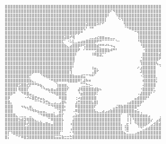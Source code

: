     ⣿⣿⣿⣿⣿⣿⣿⣿⣿⣿⣿⣿⣿⣿⣿⣿⣿⣿⣿⣿⣿⣿⣿⣿⣿⣿⣿⣿⣿⣿⣿⣿⣿⣿⣿⣿⣿⣿⣿⣿⣿⣿⣿⣿⣿⣿⣿⣿⣿⣿⣿⣿⣿⣿⣿⣿⣿⣿⣿⣿⣿⣿⣿⣿⣿⣿⣿⣿
    ⣿⣿⣿⣿⣿⣿⣿⣿⣿⣿⣿⣿⣿⣿⣿⣿⣿⣿⣿⣿⣿⣿⣿⣿⣿⣿⣿⣿⣿⣿⣿⣿⣿⣿⣿⣿⣿⣿⣿⠏⠻⣿⣿⣿⣿⣿⣿⣿⣿⣿⣿⣿⣿⣿⣿⣿⣿⣿⣿⣿⣿⣿⣿⣿⣿⣿⣿⣿
    ⣿⣿⣿⣿⣿⣿⣿⣿⣿⣿⣿⣿⣿⣿⣿⣿⣿⣿⣿⣿⣿⣿⣿⣿⣿⣿⣿⣿⣿⣿⣿⣿⣿⣿⣿⣿⣿⣿⠇⠀⠀⠹⣿⣿⣿⣿⣿⣿⣿⣿⣿⣿⣿⣿⣿⣿⣿⣿⣿⣿⣿⣿⣿⣿⣿⣿⣿⣿
    ⣿⣿⣿⣿⣿⣿⣿⣿⣿⣿⣿⣿⣿⣿⣿⣿⣿⣿⣿⣿⣿⣿⣿⣿⣿⣿⣿⣿⣿⣿⣿⣿⣿⣿⣿⣿⣿⡇⠀⠀⠀⠀⠑⠹⣿⣿⣿⣿⣿⣿⣿⣿⣿⣿⣿⣿⣿⣿⣿⣿⣿⣿⣿⣿⣿⣿⣿⣿
    ⣿⣿⣿⣿⣿⣿⣿⣿⣿⣿⣿⣿⣿⣿⣿⣿⣿⣿⣿⣿⣿⣿⣿⣿⣿⣿⣿⣿⣿⣿⣽⣿⣿⣿⠽⠏⠋⠀⠀⠀⠀⠀⠀⠀⢻⣿⣿⣿⣿⣿⣿⣿⣿⣿⣿⣿⣿⣿⣿⣿⣿⣿⣿⣿⣿⣿⣿⣿
    ⣿⣿⣿⣿⣿⣿⣿⣿⣿⣿⣿⣿⣿⣿⣿⣿⣿⣿⣿⣿⣿⣿⣿⣿⣿⣿⣿⣿⣿⢯⠃⠘⠛⠀⠀⠀⠀⠀⠀⠀⠀⠀⠀⠀⠈⠙⠿⣿⣿⣿⣿⣿⣿⣿⣿⣿⣿⣿⣿⣿⣿⣿⣿⣿⣿⣿⣿⣿⣿
    ⣿⣿⣿⣿⣿⣿⣿⣿⣿⣿⣿⣿⣿⣿⣿⣿⣿⣿⣿⣿⣿⣿⣿⣿⣿⣿⡿⡿⠛⠀⠀⠀⠀⠀⠀⠀⠀⠀⠀⠀⠀⠀⠀⠀⠀⠀⠀⠀⠉⢻⣿⣿⣿⣿⣿⣿⣿⣿⣿⣿⣿⣿⣿⣿⣿⣿⣿⣿⣿⣿
    ⣿⣿⣿⣿⣿⣿⣿⣿⣿⣿⣿⣿⣿⣿⣿⣿⣿⣿⣿⣿⣿⣿⣽⣿⠞⢿⠀⠀⠀⠀⠀⢀⣀⣠⣔⣶⣶⣤⣤⣀⣀⠀⠀⠀⠀⠀⠀⠀⠀⢸⣿⣿⣿⣿⣿⣿⣿⣿⣿⣿⣿⣿⣿⣿⣿⣿⣿⣿⣿
    ⣿⣿⣿⣿⣿⣿⣿⣿⣿⣿⣿⣿⣿⣿⣿⣿⣿⣿⣿⣿⣿⣏⠁⠐⠥⣇⣀⣤⣴⣶⣿⣿⣿⡿⠟⠛⠉⠉⠉⠉⠁⠑⠂⠀⠀⠀⠀⠀⠀⠘⢿⣿⣿⣿⣿⣿⣿⣿⣿⣿⣿⣿⣿⣿⣿⣿⣿⣿
    ⣿⣿⣿⣿⣿⣿⣿⣿⣿⣿⣿⣿⣿⣿⣿⣿⣿⣿⣿⣿⣿⣿⣷⣄⣴⣿⣿⡿⠟⢫⣿⣿⣿⣿⣾⡛⠛⠚⠓⠲⢤⠀⠀⠀⠀⠀⠀⠀⠀⠀⠘⣿⣿⣿⣿⣿⣿⣿⣿⣿⣿⣿⣿⣿⢿⣿⣿⣿
    ⣿⣿⣿⣿⣿⣿⣿⣿⣿⣿⣿⣿⣿⣿⣿⣿⣿⣿⣿⣿⣿⣿⣿⣿⣿⣿⣿⠟⠀⠊⠛⠛⠛⢛⣿⣿⣿⣿⣷⠾⠛⠃⠀⠀⠀⠀⠀⠀⠀⠀⠀⠐⣿⣿⣿⣿⣿⣿⣿⣿⣿⣿⡿⢏⢇⣾⣿⣿⣿
    ⣿⣿⣿⣿⣿⣿⣿⣿⣿⣿⣿⣿⣿⣿⣿⣿⣿⣿⣿⣿⣿⣿⣿⣿⣿⣿⠇⠀⠀⠀⠀⠀⠸⠿⣿⣽⡉⠁⠀⠀⠀⠀⠀⠀⠀⠀⠀⠀⠀⠀⠀⣿⣿⣿⣿⣿⣿⣾⣿⠟⠹⠐⢋⣾⣿⣿⣿⣿⣿⣿
    ⣿⣿⣿⣿⣿⣿⣿⣿⣿⣿⣿⣿⣿⣿⣿⣿⣿⣿⣿⣿⣿⣿⣿⣿⣿⣿⠀⠀⠀⠀⠀⠀⠀⠀⠀⠀⠀⠀⠀⠀⠀⠀⠀⠀⠀⠀⠀⠀⠀⠀⣈⣿⣿⣿⣿⣿⣿⠟⠁⠀⢀⣴⣿⣿⣿⣿⣿⣿⣿⣿⣿
    ⣿⣿⣿⣿⣿⣿⣿⣿⣿⣿⣿⣿⣿⣿⣿⣿⣿⣿⣿⣿⣿⣿⣿⣿⣿⡏⠀⠀⠀⠀⠀⠀⠀⠀⠀⠀⠀⠀⠀⠀⠀⠀⠀⠀⠀⠀⠀⠀⠀⠀⢹⣿⣿⣿⣿⣿⢧⣀⣴⣾⣿⣿⣿⣿⣿⣿⡟⠀⢸⣿⣿
    ⣿⣿⣿⣿⣿⣿⣿⣿⣿⣿⣿⣿⣿⣿⣿⣿⣿⣿⣿⣿⣿⣿⣿⣿⣿⠃⠀⠀⠀⠀⠀⠀⢰⣤⡀⠀⠀⠀⠀⠀⠀⠀⠀⠀⠀⠀⠀⠀⠀⠔⣰⣿⣿⣿⣿⣿⠀⠈⠉⠀⢻⣿⣿⣿⣿⣿⠇⢀⣾⣿⣿
    ⣿⣿⣿⣿⣿⣿⣿⣿⣿⣿⡿⠿⠿⣿⣿⣿⣿⣿⣿⣿⣿⣿⣿⣿⢹⠀⠀⠀⠀⠀⠀⠀⢠⣿⠋⠀⠀⠀⠀⠀⠀⠀⠀⠀⠀⠀⠀⠀⠀⠀⠼⣿⣿⣿⣿⣿⠀⠀⠀⠀⠑⣿⣿⠿⠻⡟⢀⣼⣿⣿⣿
    ⣿⣿⣿⣿⣿⣿⣿⣿⣿⡋⠀⠀⠀⠈⠻⢿⣿⣿⣿⣿⣿⣿⣿⣿⣿⣷⣶⣶⣾⣭⠉⠙⠛⠁⠀⠀⠀⠀⠀⠀⠀⠀⠀⠀⠀⠀⠀⠀⠀⠀⠐⢽⣿⣿⣿⣿⡀⠀⠀⠀⠀⠉⠃⠀⠠⠁⣘⣶⣿⣿
    ⣿⣿⣿⣿⣿⣿⣿⣿⣿⣷⣄⡀⠀⠀⠀⠀⠈⠛⢿⡿⠿⠿⠿⢿⣿⣿⣿⠿⣃⣼⠷⠶⠀⠀⠀⠀⠀⠀⠀⠀⠀⠀⠀⠀⠀⠀⠀⠀⠀⠀⠀⢾⣿⣿⣿⣿⡅⠀⠀⠀⠀⠀⠀⢠⠂⢀⢭⣽⣿⣿⣿
    ⣿⣿⣿⣿⣿⣫⣿⣿⣞⡟⠛⠛⠷⣦⡀⠀⠀⠀⠀⢱⣶⣶⣶⡀⠀⠀⠀⠀⢉⣉⣓⡢⠄⠀⠀⠀⠀⠀⠀⠀⠀⠀⠀⠀⠀⠀⠀⠀⠀⠀⠀⢼⣿⣿⣿⣿⠀⠀⠀⠀⠀⠀⢠⠃⠠⢬⣽⣿⣿⣿⣿
    ⣿⣿⣿⣿⡇⢿⣿⣿⡏⠀⠀⠀⠀⠈⠙⠶⣦⣶⣤⣾⣿⣿⣿⠏⠀⠀⠀⣼⢿⣿⣿⣿⣿⣾⣷⠦⠀⠀⠀⠀⠀⠀⠀⠀⠀⠀⠀⠀⠀⠀⠐⣿⣿⣿⣿⣃⠀⠀⠀⠀⠀⠀⠈⠀⠈⢻⣿⣿⣿⣿⣿
    ⣿⣿⡿⠛⠀⠀⠙⠿⣿⣤⣀⠀⠀⠀⠀⠀⠈⠙⠻⣿⣿⣿⣯⠀⠀⠀⠀⠘⣶⣿⣿⣿⣿⡿⠅⠀⠀⠀⠀⠀⠀⠀⠀⠀⠀⠀⠀⠀⠀⠠⣼⣿⣿⣿⠃⠁⠀⠀⠀⠀⠀⠀⢀⢬⣝⣾⣿⣿⣿⣿⣿
    ⣿⡿⠀⠀⠀⠀⠀⠐⠚⠮⣿⣟⡶⣤⣄⠀⠀⠀⠀⠀⠿⣿⣿⠀⠀⠀⢐⠴⣾⣿⣿⣿⣿⣿⠀⠀⠀⠀⠀⠀⠀⠀⠀⠀⠀⠀⠀⠀⣤⣾⣿⣿⡟⠃⠀⠀⠀⠀⠀⠀⠀⢀⠀⠙⣾⣿⣿⣿⣿⣿⣿⣿
    ⣿⣿⡄⠀⠀⠀⠀⠀⠀⠀⠀⠉⠉⠓⠽⣛⣦⣀⣠⣀⣠⣿⠧⠀⠀⠀⣰⣛⣿⣿⣿⣿⣧⣿⡇⠀⠀⠀⠀⠀⠀⠀⠀⠀⠀⢠⣴⣿⣿⣿⡿⠃⠀⠀⠀⠀⠀⠀⠀⠀⠀⠂⢭⣷⣿⡿⣿⣿⣿⣿⣿
    ⣿⣿⣿⠀⠀⠀⠲⢦⣄⣶⡀⠀⠀⠀⠀⠀⠉⠙⢻⣿⣿⣿⠆⠀⠀⠀⠿⣿⣿⣿⣿⣿⣿⠏⠀⠀⠀⠀⠀⠀⣀⣬⣿⣷⣿⣿⣿⣿⣿⠛⠁⠀⠀⠀⠀⠀⠀⠀⠀⢀⣀⡍⣦⣿⠟⣹⣿⠿⠟⠉
    ⣿⣿⣿⠀⠀⠀⠀⠀⠈⠙⠻⠷⣦⣤⣤⡀⠀⠀⡀⠈⣽⡟⠃⠀⠀⠠⠿⣿⣿⣿⣿⣿⣿⣧⣄⣀⣴⣠⣴⣷⣿⣿⣿⣿⣿⣿⣿⣿⣶⣥⢀⠀⠀⠀⠀⠀⠀⠀⠀⢖⣮⠿⡾⢰⡤⠉⢹⠁
    ⣿⣿⣿⣿⣄⢀⣀⣀⠀⣀⠀⠀⠈⠙⠿⢿⣿⣿⣧⣴⣿⡏⠀⠀⠀⣠⣵⣾⣿⣿⣿⣿⣿⣿⣿⣿⣿⣿⣿⣿⣿⣿⣿⠁⠀⢸⢻⣿⣿⣿⣾⣶⣶⣠⠀⠀⠀⢀⢮⡴⣷⣽⠇⠏⠀⠀⢸
    ⣿⣿⣿⣿⣿⣳⣾⣽⢿⣿⣷⣄⡀⡀⠀⠀⠉⠿⣿⣿⣿⡧⠀⠀⠀⣼⣿⣿⣿⣿⣿⣿⣿⣿⣿⣿⣿⣿⣿⣿⣿⣿⣿⠀⠀⢸⢸⠘⣿⣿⣿⣿⣿⣿⡔⠀⣠⣾⣿⣿⣿⠇⠊⠯⡀⠀⢱⠀
    ⣿⣿⣿⣿⣿⣿⣿⡿⢞⣿⣿⣿⣿⣿⣶⣿⣶⣤⣿⣿⣿⡇⠀⠀⠰⣿⣿⣿⣿⣿⣿⣿⣿⣿⣿⣿⣿⣿⣿⣿⣿⣿⣿⡄⢀⣖⠘⠀⠙⢿⣿⣿⡿⠋⣠⣺⣿⣾⣿⣟⣿⣷⡠⡄⡵⠀⠧⠀
    ⣿⣿⣿⣿⣿⣿⣿⣿⣿⣿⣿⣿⣿⣿⣿⣿⣿⣿⣿⣿⣿⡇⠀⠀⢠⣿⣿⣿⣿⣿⣿⣿⣿⣿⣿⣿⣿⣿⣿⣿⣿⣿⣿⡇⢘⣿⠀⠀⠀⠈⠙⣁⣴⣾⣿⣿⣿⣿⣿⣳⠉⢽⡇⣤⠓⠠⠅⠀
    ⣿⡏⠹⣿⣿⣿⣿⣿⣿⣿⣿⣿⣿⣿⣿⣿⣿⣿⣿⣿⡏⠁⠀⠀⠂⢻⣿⣿⣿⣿⣿⣿⣿⣿⣿⣿⣿⣿⣿⣿⣿⣿⣿⣿⣦⣉⣀⣀⣠⣶⣿⣿⣿⣿⣿⣿⣿⣿⣿⣿⠀⠸⡿⣼⠀⡰⠀
    ⣿⡅⠀⠀⠉⠋⠿⣿⣻⣿⣿⣿⣿⣿⣿⣿⣿⣿⣯⣭⣭⣷⣒⣒⣓⣿⣿⣿⣿⣿⣿⣿⣿⣿⣿⣿⣿⣿⣿⣿⣿⣿⣿⣿⣿⣿⣿⣿⣿⣿⣿⣿⣿⣿⣿⣿⣿⣿⡏⣿⡤⣴⠏⢉⠼⠁⠀
